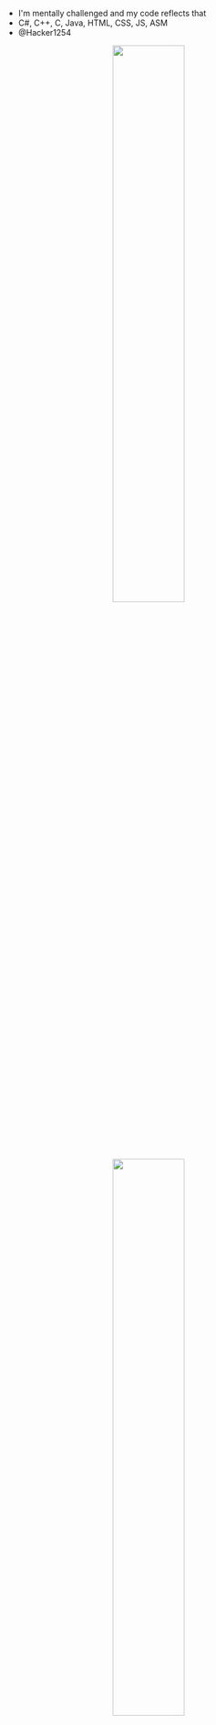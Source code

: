 - I'm mentally challenged and my code reflects that
- C#, C++, C, Java, HTML, CSS, JS, ASM
- @Hacker1254

<div align="center">
<img src="https://images-ext-1.discordapp.net/external/rEZP60EJ-3Gw9uy-Rh1wPB1Tv4D1F6AVEWcDaKGtpwA/https/media.tenor.com/2l4-h42qnmcAAAAi/toothless-dancing-toothless.gif" align="center" style="width: 50%" />
</div>

<div align="center">
<img src="https://cdn.discordapp.com/attachments/1233320199847940166/1237453854459695166/racist.png?ex=663bb435&is=663a62b5&hm=e8da31ec49401c901f47e2d219e94aa64cdb8646c0c355e88d49521c0a9ff58c&" align="center" style="width: 50%" />
</div> 



<!---
Cyconi is a ✨ special ✨ repository because its `README.md` (this file) appears on your GitHub profile.
You can click the Preview link to take a look at your changes.
--->
